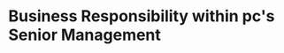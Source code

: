 <!-- TITLE: Corporate Constitution & Governance -->
<!-- SUBTITLE: Corporate Constitution and Governance deals with how petitcode is structured, who takes responsibility and assumes accountability for what and how petitcode keeps up its values.-->

# Business Responsibility within pc's Senior Management